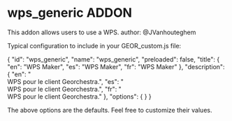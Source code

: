 wps_generic ADDON
================

This addon allows users to use a WPS.
author: @JVanhouteghem

Typical configuration to include in your GEOR_custom.js file:

{
        "id": "wps_generic",
        "name": "wps_generic",
        "preloaded": false,
        "title": {
            "en": "WPS Maker",
            "es": "WPS Maker",
            "fr": "WPS Maker"
        },
        "description": {
            "en": "<br/>WPS pour le client Georchestra.",
            "es": "<br/>WPS pour le client Georchestra.",
            "fr": "<br/>WPS pour le client Georchestra."
        },
        "options": {
        }
    }

The above options are the defaults. Feel free to customize their values.